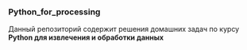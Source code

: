 ### Python_for_processing
Данный репозиторий содержит решения домашних задач по курсу __Python для извлечения и обработки данных__
